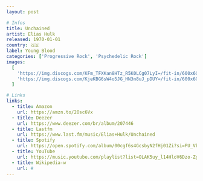 ```yaml
---
layout: post

# Infos
title: Unchained
artist: Elias Hulk
released: 1970-01-01
country: 🇬🇧
label: Young Blood
categories: ['Progressive Rock', 'Psychedelic Rock']
images:
  [
    'https://img.discogs.com/KFm_TFXKan8HTz_R5K0LCg07LyI=/fit-in/600x603/filters:strip_icc():format(jpeg):mode_rgb():quality(90)/discogs-images/R-2611361-1490720151-8838.jpeg.jpg',
    'https://img.discogs.com/KjeKBG6sW4o5JG_HN3n8uJ_pDUY=/fit-in/600x604/filters:strip_icc():format(jpeg):mode_rgb():quality(90)/discogs-images/R-2611361-1490720157-7962.jpeg.jpg',
  ]

# Links
links:
  - title: Amazon
    url: https://amzn.to/2Osc6Vx
  - title: Deezer
    url: https://www.deezer.com/br/album/207446
  - title: Lastfm
    url: https://www.last.fm/music/Elias+Hulk/Unchained
  - title: Spotify
    url: https://open.spotify.com/album/00cgf6s4GcsbyN2fHj01Zi?si=PU_Vkee8Tlu8oWhOzbvDMg
  - title: YouTube
    url: https://music.youtube.com/playlist?list=OLAK5uy_l14HloV6Dzo-ZgYil7IHgkjk7B5S0fUso
  - title: Wikipedia-w
    url: #
---
```

